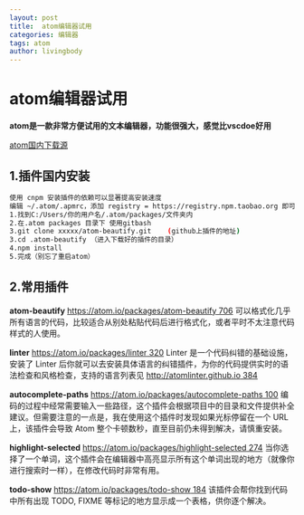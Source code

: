 ```yaml
---
layout: post
title:  atom编辑器试用
categories: 编辑器
tags: atom
author: livingbody
---
```


# atom编辑器试用

**atom是一款非常方便试用的文本编辑器，功能很强大，感觉比vscdoe好用**

[atom国内下载源](https://npm.taobao.org/mirrors/atom)

## 1.插件国内安装

```bash
使用 cnpm 安装插件的依赖可以显著提高安装速度
编辑 ~/.atom/.apmrc，添加 registry = https://registry.npm.taobao.org 即可
1.找到C:/Users/你的用户名/.atom/packages/文件夹内
2.在.atom packages 目录下 使用gitbash
3.git clone xxxxx/atom-beautify.git    (github上插件的地址)
3.cd .atom-beautify （进入下载好的插件的目录）
4.npm install
5.完成（别忘了重启atom）
```

## 2.常用插件

**atom-beautify** [https://atom.io/packages/atom-beautify 706](https://atom.io/packages/atom-beautify)
可以格式化几乎所有语言的代码，比较适合从别处粘贴代码后进行格式化，或者平时不太注意代码样式的人使用。

**linter** [https://atom.io/packages/linter 320](https://atom.io/packages/linter)
Linter 是一个代码纠错的基础设施，安装了 Linter 后你就可以去安装具体语言的纠错插件，为你的代码提供实时的语法检查和风格检查，支持的语言列表见 [http://atomlinter.github.io 384](http://atomlinter.github.io/)

**autocomplete-paths** [https://atom.io/packages/autocomplete-paths 100](https://atom.io/packages/autocomplete-paths)
编码的过程中经常需要输入一些路径，这个插件会根据项目中的目录和文件提供补全建议。但需要注意的一点是，我在使用这个插件时发现如果光标停留在一个 URL 上，该插件会导致 Atom 整个卡顿数秒，直至目前仍未得到解决，请慎重安装。

**highlight-selected** [https://atom.io/packages/highlight-selected 274](https://atom.io/packages/highlight-selected)
当你选择了一个单词，这个插件会在编辑器中高亮显示所有这个单词出现的地方（就像你进行搜索时一样），在修改代码时非常有用。

**todo-show** [https://atom.io/packages/todo-show 184](https://atom.io/packages/todo-show)
该插件会帮你找到代码中所有出现 TODO, FIXME 等标记的地方显示成一个表格，供你逐个解决。